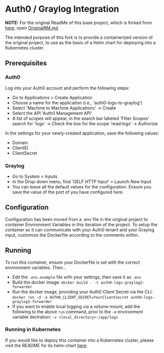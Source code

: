 # Auth0 / Graylog Integration

**NOTE:** For the original ReadMe of this base project, which is forked from [here](https://github.com/saltukalakus/auth0-logs-graylog2), open [OriginalRM.md](https://github.com/chris-bosman/blob/master/OriginalRM.md).

The intended purpose of this fork is to provide a containerized version of the original project, to use as the basis of a Helm chart for deploying into a Kubernetes cluster.

## Prerequisites

### Auth0

Log into your Auth0 account and perform the following steps:

* Go to Applications > Create Application
* Choose a name for the application (i.e., 'auth0-logs-to-graylog')
* Select 'Machine to Machine Applications' -> Create
* Select the API 'Auth0 Management API'
* A list of scopes will appear, in the search bar labeled 'Filter Scopes' search for 'logs' -> Check the box for the scope 'read:logs' -> Authorize

In the settings for your newly-created application, save the following values:

* Domain
* ClientID
* ClientSecret

### Graylog

* Go to System > Inputs
* In the Drop-down menu, find 'GELF HTTP Input' > Launch New Input
* You can leave all the default values for the configuration. Ensure you save the value of the port of you have configured here.

## Configuration

Configuration has been moved from a .env file in the original project to container Environment Variables in this iteration of the project. To
setup the container so it can communicate with your Auth0 tenant and your Graylog input, customize the Dockerfile according to the comments within.

## Running

To run this container, ensure your Dockerfile is set with the correct environment variables. Then...

* Edit the `.env.example` file with your settings, then save it as `.env`
* Build the docker image: `docker build . -t auth0-logs-graylog2-forwarder`
* Run the docker image, providing your Auth0 Client Secret via the CLI: `docker run -d -e AUTH0_CLIENT_SECRET=YourClientSecret auth0-logs-graylog2-forwarder`
* If you want to enable local logging via a volume mount, add the following to the above `run` command, prior to the `-e` environment variable declration: `-v <local_directory>:/app/logs`

### Running in Kubernetes

If you would like to deploy this container into a Kubernetes cluster, please visit the README for its helm-chart [here](https://github.com/chris-bosman/public-helm-charts/blob/master/auth0forwarder/README.md).